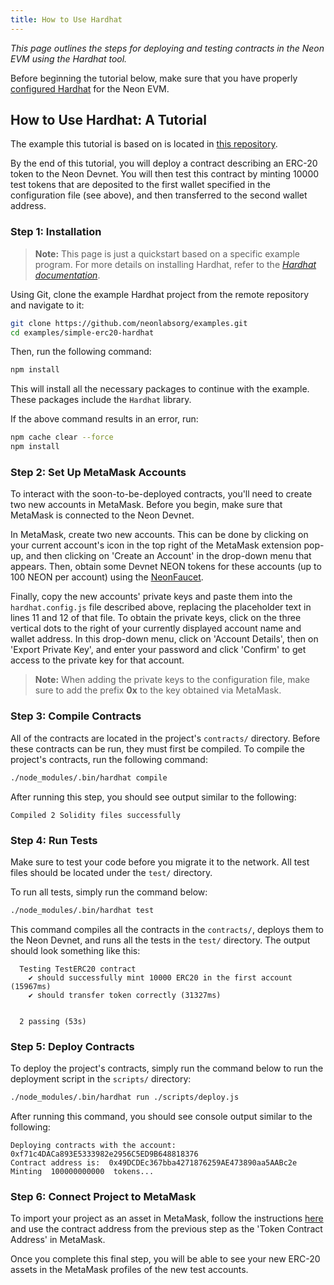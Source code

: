 ```yaml
---
title: How to Use Hardhat
---
```


*This page outlines the steps for deploying and testing contracts in the Neon EVM using the Hardhat tool.*

Before beginning the tutorial below, make sure that you have properly [configured Hardhat](configure_hardhat) for the Neon EVM.

## How to Use Hardhat: A Tutorial
The example this tutorial is based on is located in [this repository](https://github.com/neonlabsorg/examples/tree/main/simple-erc20-hardhat).

By the end of this tutorial, you will deploy a contract describing an ERC-20 token to the Neon Devnet. You will then test this contract by minting 10000 test tokens that are deposited to the first wallet specified in the configuration file (see above), and then transferred to the second wallet address.

### Step 1: Installation
> **Note:** This page is just a quickstart based on a specific example program. For more details on installing Hardhat, refer to the *[Hardhat documentation](https://hardhat.org/hardhat-runner/docs/getting-started#overview)*.

Using Git, clone the example Hardhat project from the remote repository and navigate to it:
```sh
git clone https://github.com/neonlabsorg/examples.git
cd examples/simple-erc20-hardhat
```

Then, run the following command:
```sh
npm install
```
This will install all the necessary packages to continue with the example. These packages include the `Hardhat` library.

If the above command results in an error, run:
```sh
npm cache clear --force
npm install
```

### Step 2: Set Up MetaMask Accounts
To interact with the soon-to-be-deployed contracts, you'll need to create two new accounts in MetaMask. Before you begin, make sure that MetaMask is connected to the Neon Devnet.

In MetaMask, create two new accounts. This can be done by clicking on your current account's icon in the top right of the MetaMask extension pop-up, and then clicking on 'Create an Account' in the drop-down menu that appears. Then, obtain some Devnet NEON tokens for these accounts (up to 100 NEON per account) using the [NeonFaucet](../utilities/faucet).

Finally, copy the new accounts' private keys and paste them into the `hardhat.config.js` file described above, replacing the placeholder text in lines 11 and 12 of that file. To obtain the private keys, click on the three vertical dots to the right of your currently displayed account name and wallet address. In this drop-down menu, click on 'Account Details', then on 'Export Private Key', and enter your password and click 'Confirm' to get access to the private key for that account.

> **Note:** When adding the private keys to the configuration file, make sure to add the prefix **0x** to the key obtained via MetaMask.

### Step 3: Compile Contracts
All of the contracts are located in the project's `contracts/` directory. Before these contracts can be run, they must first be compiled. To compile the project's contracts, run the following command:
```sh
./node_modules/.bin/hardhat compile
```

After running this step, you should see output similar to the following:
```
Compiled 2 Solidity files successfully
```

### Step 4: Run Tests
Make sure to test your code before you migrate it to the network. All test files should be located under the `test/` directory.

To run all tests, simply run the command below:
```sh
./node_modules/.bin/hardhat test
```

This command compiles all the contracts in the `contracts/`, deploys them to the Neon Devnet, and runs all the tests in the `test/` directory. The output should look something like this:
```
  Testing TestERC20 contract
    ✔ should successfully mint 10000 ERC20 in the first account (15967ms)
    ✔ should transfer token correctly (31327ms)


  2 passing (53s)
```

### Step 5: Deploy Contracts
To deploy the project's contracts, simply run the command below to run the deployment script in the `scripts/` directory:
```sh
./node_modules/.bin/hardhat run ./scripts/deploy.js
```

After running this command, you should see console output similar to the following:
```
Deploying contracts with the account: 0xf71c4DACa893E5333982e2956C5ED9B648818376
Contract address is:  0x49DCDEc367bba4271876259AE473890aa5AABc2e
Minting  100000000000  tokens...
```

### Step 6: Connect Project to MetaMask
To import your project as an asset in MetaMask, follow the instructions [here](https://metamask.zendesk.com/hc/en-us/articles/360015489031-How-to-add-unlisted-tokens-custom-tokens-in-MetaMask#h_01FWH492CHY60HWPC28RW0872H) and use the contract address from the previous step as the 'Token Contract Address' in MetaMask.

Once you complete this final step, you will be able to see your new ERC-20 assets in the MetaMask profiles of the new test accounts.
